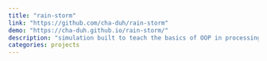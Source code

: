 ```yaml
---
title: "rain-storm"
link: "https://github.com/cha-duh/rain-storm"
demo: "https://cha-duh.github.io/rain-storm/"
description: "simulation built to teach the basics of OOP in processing"
categories: projects
---
```

